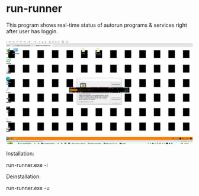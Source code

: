 # run-runner

This program shows real-time status of autorun programs & services right after user has loggin.

![This is an image](https://raw.githubusercontent.com/kilitary/run-runner/master/Resources/screen2.png)

Installation:

run-runner.exe -i

Deinstallation:

run-runner.exe -u
